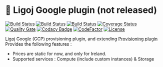 # :link: Ligoj Google plugin (not released)

[![Build Status](https://app.travis-ci.com/github/ligoj/plugin-prov-google.svg?branch=master)](https://app.travis-ci.com/github/ligoj/plugin-prov-google)
[![Build Status](https://circleci.com/gh/ligoj/plugin-prov-google.svg?style=svg)](https://circleci.com/gh/ligoj/plugin-prov-google)
[![Build Status](https://ci.appveyor.com/api/projects/status/fth31gimvog3mrsp/branch/master?svg=true)](https://ci.appveyor.com/project/ligoj/plugin-prov-google/branch/master)
[![Coverage Status](https://coveralls.io/repos/github/ligoj/plugin-prov-google/badge.svg?branch=master)](https://coveralls.io/github/ligoj/plugin-prov-google?branch=master)
[![Quality Gate](https://sonarcloud.io/api/project_badges/measure?metric=alert_status&project=org.ligoj.plugin:plugin-prov-google)](https://sonarcloud.io/dashboard/index/org.ligoj.plugin:plugin-prov-google)
[![Codacy Badge](https://api.codacy.com/project/badge/Grade/c0cbc71ea72a4e09a78c64afa32d2781)](https://www.codacy.com/gh/ligoj/plugin-prov-google?utm_source=github.com&amp;utm_medium=referral&amp;utm_content=ligoj/plugin-prov-google&amp;utm_campaign=Badge_Grade)
[![CodeFactor](https://www.codefactor.io/repository/github/ligoj/plugin-prov-google/badge)](https://www.codefactor.io/repository/github/ligoj/plugin-prov-google)
[![License](http://img.shields.io/:license-mit-blue.svg)](http://fabdouglas.mit-license.org/)

[Ligoj](https://github.com/ligoj/ligoj) Google (GCP) provisioning plugin, and extending [Provisioning plugin](https://github.com/ligoj/plugin-prov)
Provides the following features :
- Prices are static for now, and only for Ireland.
- Supported services : Compute (include custom instances) & Storage
